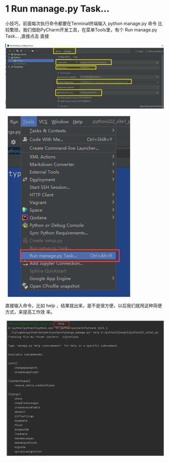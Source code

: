 
# 1 Run manage.py Task...

小技巧，前面每次执行命令都要在Terminal终端输入 python manage.py 命令
比较繁琐，我们借助PyCharm开发工具，在菜单Tools里，有个 Run manage.py Task... ,直接点击
直接

![](images/20200503145331821_1763401293.webp)


![](images/Pasted%20image%2020240623172414.png)

直接输入命令，比如 help ，结果就出来，是不是很方便，以后我们就用这种简便方式，来提高工作效
率。

![](images/Pasted%20image%2020240623172424.png)

